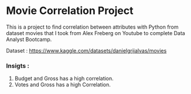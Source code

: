 # Movie Correlation Project
This is a project to find correlation between attributes with Python from dataset movies that I took from Alex Freberg on Youtube to complete Data Analyst Bootcamp.

Dataset : https://www.kaggle.com/datasets/danielgrijalvas/movies

### Insigts :
1. Budget and Gross has a high correlation.
2. Votes and Gross has a high Correlation.

